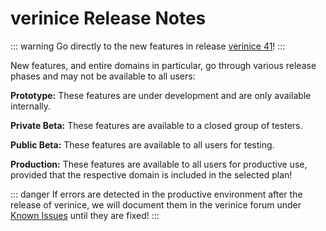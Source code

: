<!-- © 2025 The Project Contributors - see AUTHORS.txt -->
# verinice Release Notes

::: warning Go directly to the new features in release [verinice 41](/en/release-notes/verinice-41.md)!
:::

New features, and entire domains in particular, go through various release phases and may not be available to all users:

**Prototype:** These features are under development and are only available internally.

**Private Beta:** These features are available to a closed group of testers.

**Public Beta:** These features are available to all users for testing.

**Production:** These features are available to all users for productive use, provided that the respective domain is included in the selected plan!

::: danger If errors are detected in the productive environment after the release of verinice, we will document them in the verinice forum under [Known Issues](https://forum.verinice.com/c/veo/known-issues/87) until they are fixed!
:::
